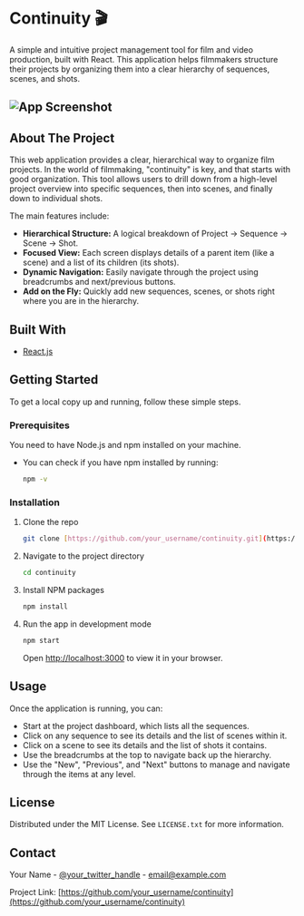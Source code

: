 # Continuity 🎬

A simple and intuitive project management tool for film and video production, built with React. This application helps filmmakers structure their projects by organizing them into a clear hierarchy of sequences, scenes, and shots.

![App Screenshot](https://alexandersokolov.com/continuity/continuity_thumb1.jpg)
---

## About The Project

This web application provides a clear, hierarchical way to organize film projects. In the world of filmmaking, "continuity" is key, and that starts with good organization. This tool allows users to drill down from a high-level project overview into specific sequences, then into scenes, and finally down to individual shots.

The main features include:
* **Hierarchical Structure:** A logical breakdown of Project → Sequence → Scene → Shot.
* **Focused View:** Each screen displays details of a parent item (like a scene) and a list of its children (its shots).
* **Dynamic Navigation:** Easily navigate through the project using breadcrumbs and next/previous buttons.
* **Add on the Fly:** Quickly add new sequences, scenes, or shots right where you are in the hierarchy.

## Built With

* [React.js](https://reactjs.org/)

## Getting Started

To get a local copy up and running, follow these simple steps.

### Prerequisites

You need to have Node.js and npm installed on your machine.
* You can check if you have npm installed by running:
    ```sh
    npm -v
    ```

### Installation

1.  Clone the repo
    ```sh
    git clone [https://github.com/your_username/continuity.git](https://github.com/your_username/continuity.git)
    ```
2.  Navigate to the project directory
    ```sh
    cd continuity
    ```
3.  Install NPM packages
    ```sh
    npm install
    ```
4.  Run the app in development mode
    ```sh
    npm start
    ```
    Open [http://localhost:3000](http://localhost:3000) to view it in your browser.

## Usage

Once the application is running, you can:
* Start at the project dashboard, which lists all the sequences.
* Click on any sequence to see its details and the list of scenes within it.
* Click on a scene to see its details and the list of shots it contains.
* Use the breadcrumbs at the top to navigate back up the hierarchy.
* Use the "New", "Previous", and "Next" buttons to manage and navigate through the items at any level.

## License

Distributed under the MIT License. See `LICENSE.txt` for more information.

## Contact

Your Name - [@your_twitter_handle](https://twitter.com/your_twitter_handle) - email@example.com

Project Link: [https://github.com/your_username/continuity](https://github.com/your_username/continuity)
